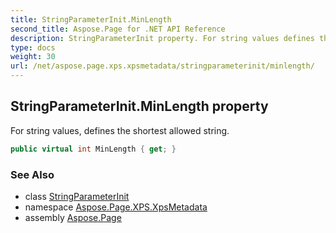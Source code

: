 ```yaml
---
title: StringParameterInit.MinLength
second_title: Aspose.Page for .NET API Reference
description: StringParameterInit property. For string values defines the shortest allowed string
type: docs
weight: 30
url: /net/aspose.page.xps.xpsmetadata/stringparameterinit/minlength/
---
```

## StringParameterInit.MinLength property

For string values, defines the shortest allowed string.

```csharp
public virtual int MinLength { get; }
```

### See Also

* class [StringParameterInit](../)
* namespace [Aspose.Page.XPS.XpsMetadata](../../stringparameterinit/)
* assembly [Aspose.Page](../../../)


